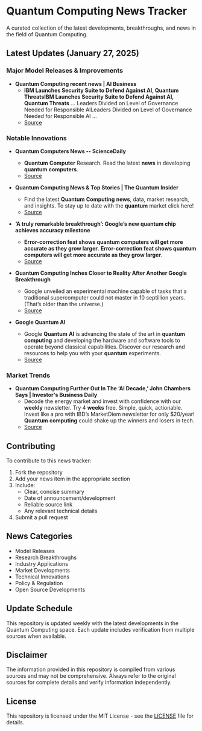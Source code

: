 # Quantum Computing News Tracker

A curated collection of the latest developments, breakthroughs, and news in the field of Quantum Computing.

## Latest Updates (January 27, 2025)


### Major Model Releases & Improvements

- **Quantum Computing recent news | AI Business**
  - <strong>IBM Launches Security Suite to Defend Against AI, Quantum Threats</strong><strong>IBM Launches Security Suite to Defend Against AI, Quantum Threats</strong> ... Leaders Divided on Level of Governance Needed for Responsible AILeaders Divided on Level of Governance Needed for Responsible AI ...
  - [Source](https://aibusiness.com/verticals/quantum-computing)

### Notable Innovations

- **Quantum Computers News -- ScienceDaily**
  - <strong>Quantum</strong> <strong>Computer</strong> Research. Read the latest <strong>news</strong> in developing <strong>quantum</strong> <strong>computers</strong>.
  - [Source](https://www.sciencedaily.com/news/computers_math/quantum_computers/)

- **Quantum Computing News & Top Stories | The Quantum Insider**
  - Find the latest <strong>Quantum</strong> <strong>Computing</strong> <strong>news</strong>, data, market research, and insights. To stay up to date with the <strong>quantum</strong> market click here!
  - [Source](https://thequantuminsider.com/)

- **‘A truly remarkable breakthrough’: Google’s new quantum chip achieves accuracy milestone**
  - <strong>Error-correction feat shows quantum computers will get more accurate as they grow larger</strong>. <strong>Error-correction feat shows quantum computers will get more accurate as they grow larger</strong>.
  - [Source](https://www.nature.com/articles/d41586-024-04028-3)

- **Quantum Computing Inches Closer to Reality After Another Google Breakthrough**
  - Google unveiled an experimental machine capable of tasks that a traditional supercomputer could not master in 10 septillion years. (That’s older than the universe.)
  - [Source](https://www.nytimes.com/2024/12/09/technology/google-quantum-computing.html)

- **Google Quantum AI**
  - Google <strong>Quantum</strong> <strong>AI</strong> is advancing the state of the art in <strong>quantum</strong> <strong>computing</strong> and developing the hardware and software tools to operate beyond classical capabilities. Discover our research and resources to help you with your <strong>quantum</strong> experiments.
  - [Source](https://quantumai.google/)

### Market Trends

- **Quantum Computing Further Out In The ‘AI Decade,’ John Chambers Says | Investor's Business Daily**
  - Decode the energy market and invest with confidence with our <strong>weekly</strong> newsletter. Try 4 <strong>weeks</strong> free. Simple, quick, actionable. Invest like a pro with IBD’s MarketDiem newsletter for only $20/year! <strong>Quantum</strong> <strong>computing</strong> could shake up the winners and losers in tech.
  - [Source](https://www.investors.com/news/technology/quantum-computing-further-out-ai-decade-john-chambers/)

## Contributing

To contribute to this news tracker:

1. Fork the repository
2. Add your news item in the appropriate section
3. Include:
   - Clear, concise summary
   - Date of announcement/development
   - Reliable source link
   - Any relevant technical details
4. Submit a pull request

## News Categories

- Model Releases
- Research Breakthroughs
- Industry Applications
- Market Developments
- Technical Innovations
- Policy & Regulation
- Open Source Developments

## Update Schedule

This repository is updated weekly with the latest developments in the Quantum Computing space. Each update includes verification from multiple sources when available.

## Disclaimer

The information provided in this repository is compiled from various sources and may not be comprehensive. Always refer to the original sources for complete details and verify information independently.

## License

This repository is licensed under the MIT License - see the [LICENSE](LICENSE) file for details.
